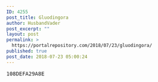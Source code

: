 ```yaml
---
ID: 4255
post_title: Gluodingora
author: HusbandVader
post_excerpt: ""
layout: post
permalink: >
  https://portalrepository.com/2018/07/23/gluodingora/
published: true
post_date: 2018-07-23 05:00:24
---
```

<pre>108DEFA29A8E</pre>